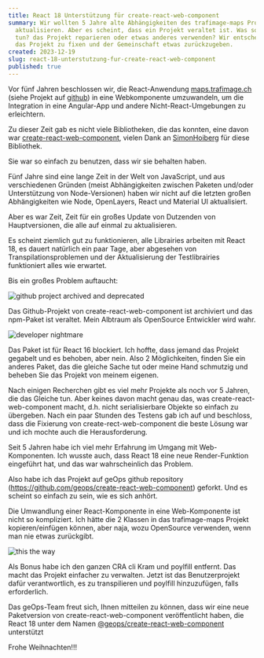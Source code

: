 ```yaml
---
title: React 18 Unterstützung für create-react-web-component
summary: Wir wollten 5 Jahre alte Abhängigkeiten des trafimage-maps Projekts
  aktualisieren. Aber es scheint, dass ein Projekt veraltet ist. Was sollen wir
  tun? das Projekt reparieren oder etwas anderes verwenden? Wir entscheiden uns,
  das Projekt zu fixen und der Gemeinschaft etwas zurückzugeben.
created: 2023-12-19
slug: react-18-unterstutzung-fur-create-react-web-component
published: true
---
```

Vor fünf Jahren beschlossen wir, die React-Anwendung [maps.trafimage.ch](https:maps.trafimage.ch) (siehe Projekt auf [github](https://github.com/geops/trafimage-maps)) in eine Webkomponente umzuwandeln, um die Integration in eine Angular-App und andere Nicht-React-Umgebungen zu erleichtern. 

Zu dieser Zeit gab es nicht viele Bibliotheken, die das konnten, eine davon war 
[create-react-web-component](https://www.npmjs.com/package/create-react-web-component), vielen Dank an [SimonHoiberg](https://github.com/SimonHoiberg) für diese Bibliothek.

Sie war so einfach zu benutzen, dass wir sie behalten haben.

Fünf Jahre sind eine lange Zeit in der Welt von JavaScript, und aus verschiedenen Gründen (meist Abhängigkeiten zwischen Paketen und/oder Unterstützung von Node-Versionen) haben wir nicht auf die letzten großen Abhängigkeiten wie Node, OpenLayers, React und Material UI aktualisiert.

Aber es war Zeit, Zeit für ein großes Update von Dutzenden von Hauptversionen, die alle auf einmal zu aktualisieren.

Es scheint ziemlich gut zu funktionieren, alle Librairies arbeiten mit React 18, es dauert natürlich ein paar Tage, aber abgesehen von Transpilationsproblemen und der Aktualisierung der Testlibrairies funktioniert alles wie erwartet.

Bis ein großes Problem auftaucht:

![github project archived and deprecated](/images/blog/react-18-support-for-create-react-web-component/github-deprecated.png "github project archived and deprecated")

Das Github-Projekt von create-react-web-component ist archiviert und das npm-Paket ist veraltet. Mein Albtraum als OpenSource Entwickler wird wahr.

![developer nightmare](/images/blog/react-18-support-for-create-react-web-component/dev-nightmare.gif "developer nightmare")

Das Paket ist für React 16 blockiert. Ich hoffte, dass jemand das Projekt gegabelt und es behoben, aber nein. Also 2 Möglichkeiten, finden Sie ein anderes Paket, das die gleiche Sache tut oder meine Hand schmutzig und beheben Sie das Projekt von meinem eigenen.

Nach einigen Recherchen gibt es viel mehr Projekte als noch vor 5 Jahren, die das Gleiche tun. Aber keines davon macht genau das, was create-react-web-component macht, d.h. nicht serialisierbare Objekte so einfach zu übergeben. Nach ein paar Stunden des Testens gab ich auf und beschloss, dass die Fixierung von create-rect-web-component die beste Lösung war und ich mochte auch die Herausforderung.

Seit 5 Jahren habe ich viel mehr Erfahrung im Umgang mit Web-Komponenten. Ich wusste auch, dass React 18 eine neue Render-Funktion eingeführt hat, und das war wahrscheinlich das Problem.

Also habe ich das Projekt auf geOps github repository (https://github.com/geops/create-react-web-component) geforkt. Und es scheint so einfach zu sein, wie es sich anhört.

Die Umwandlung einer React-Komponente in eine Web-Komponente ist nicht so kompliziert. Ich hätte die 2 Klassen in das trafimage-maps Projekt kopieren/einfügen können, aber naja, wozu OpenSource verwenden, wenn man nie etwas zurückgibt.

![this the way](/images/blog/react-18-support-for-create-react-web-component/this-is-the-way.webp "this is the way")

Als Bonus habe ich den ganzen CRA cli Kram und poylfill entfernt. Das macht das Projekt einfacher zu verwalten. Jetzt ist das Benutzerprojekt dafür verantwortlich, es zu transpilieren und poylfill hinzuzufügen, falls erforderlich.

Das geOps-Team freut sich, Ihnen mitteilen zu können, dass wir eine neue Paketversion von create-react-web-component veröffentlicht haben, die React 18 unter dem Namen [@geops/create-react-web-component](https://www.npmjs.com/package/@geops/create-react-web-component) unterstützt

Frohe Weihnachten!!!